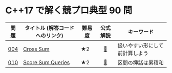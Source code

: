# C++17 で解く競プロ典型 90 問

|問題|タイトル (解答コードへのリンク)|難易度|公式解説|キーワード|
|:--:|--|--|:--:|--|
|[004](https://atcoder.jp/contests/typical90/tasks/typical90_d)|[Cross Sum](./004.md)|★2|[📝](https://twitter.com/e869120/status/1378115289649348611/photo/1)|扱いやすい形にして前計算しよう|
|[010](https://atcoder.jp/contests/typical90/tasks/typical90_j)|[Score Sum Queries](./010.md)|★2|[📝](https://twitter.com/e869120/status/1380652465834532865/photo/1)|区間の挿話は累積和|
